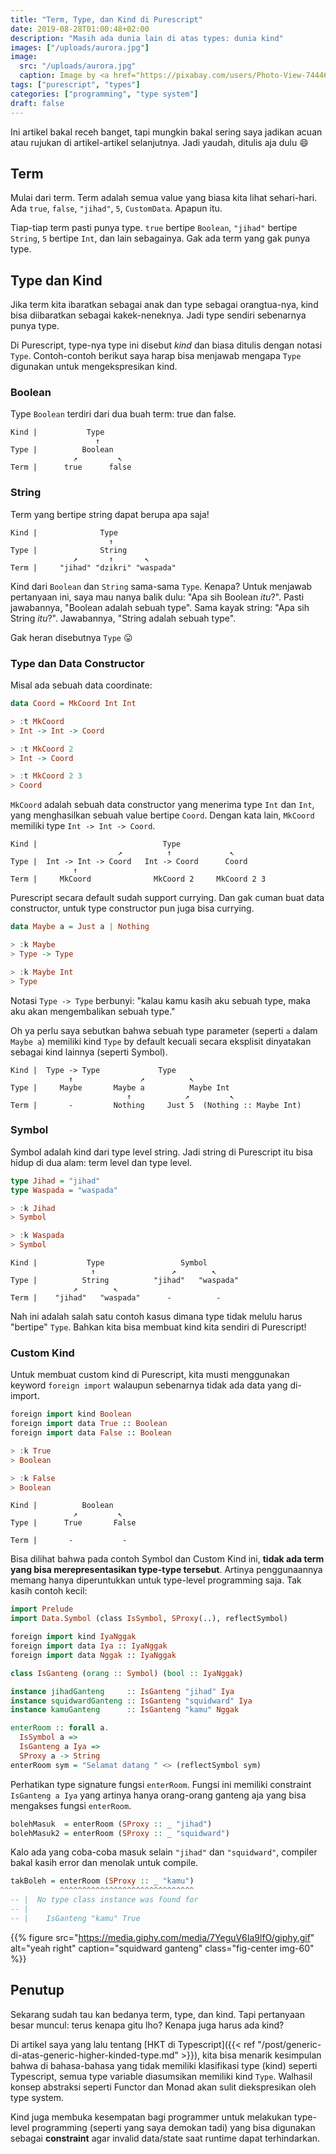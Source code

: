 ```yaml
---
title: "Term, Type, dan Kind di Purescript"
date: 2019-08-28T01:00:48+02:00
description: "Masih ada dunia lain di atas types: dunia kind"
images: ["/uploads/aurora.jpg"]
image:
  src: "/uploads/aurora.jpg"
  caption: Image by <a href="https://pixabay.com/users/Photo-View-7444623/?utm_source=link-attribution&amp;utm_medium=referral&amp;utm_campaign=image&amp;utm_content=3847784">Tommy Andreassen</a> from <a href="https://pixabay.com/?utm_source=link-attribution&amp;utm_medium=referral&amp;utm_campaign=image&amp;utm_content=3847784">Pixabay</a>
tags: ["purescript", "types"]
categories: ["programming", "type system"]
draft: false
---
```


Ini artikel bakal receh banget, tapi mungkin bakal sering saya jadikan acuan atau rujukan di artikel-artikel selanjutnya. Jadi yaudah, ditulis aja dulu 😄

## Term
Mulai dari term. Term adalah semua value yang biasa kita lihat sehari-hari. Ada `true`, `false`, `"jihad"`, `5`, `CustomData`. Apapun itu.

Tiap-tiap term pasti punya type. `true` bertipe `Boolean`, `"jihad"` bertipe `String`, `5` bertipe `Int`, dan lain sebagainya. Gak ada term yang gak punya type.

## Type dan Kind
Jika term kita ibaratkan sebagai anak dan type sebagai orangtua-nya, kind bisa diibaratkan sebagai kakek-neneknya. Jadi type sendiri sebenarnya punya type.

Di Purescript, type-nya type ini disebut _kind_ dan biasa ditulis dengan notasi `Type`. Contoh-contoh berikut saya harap bisa menjawab mengapa `Type` digunakan untuk mengekspresikan kind.

### Boolean
Type `Boolean` terdiri dari dua buah term: true dan false.

```no-code
Kind |           Type
                   ↑
Type |          Boolean
              ↗️         ↖️
Term |      true      false
```

### String
Term yang bertipe string dapat berupa apa saja!

```no-code
Kind |              Type
                      ↑
Type |              String
              ↗️       ↑       ↖ ️
Term |     "jihad" "dzikri" "waspada"
```

Kind dari `Boolean` dan `String` sama-sama `Type`. Kenapa? Untuk menjawab pertanyaan ini, saya mau nanya balik dulu: "Apa sih Boolean _itu_?". Pasti jawabannya, "Boolean adalah sebuah type". Sama kayak string: "Apa sih String _itu_?". Jawabannya, "String adalah sebuah type".

Gak heran disebutnya `Type` 😛

### Type dan Data Constructor
Misal ada sebuah data coordinate:

```hs
data Coord = MkCoord Int Int

> :t MkCoord
> Int -> Int -> Coord

> :t MkCoord 2
> Int -> Coord

> :t MkCoord 2 3
> Coord
```

`MkCoord` adalah sebuah data constructor yang menerima type `Int` dan `Int`, yang menghasilkan sebuah value bertipe `Coord`. Dengan kata lain, `MkCoord` memiliki type `Int -> Int -> Coord`.

```no-code
Kind |                            Type
                        ↗️          ↑             ↖️
Type |  Int -> Int -> Coord   Int -> Coord      Coord
              ↑
Term |     MkCoord              MkCoord 2     MkCoord 2 3
```

Purescript secara default sudah support currying. Dan gak cuman buat data constructor, untuk type constructor pun juga bisa currying.

```hs
data Maybe a = Just a | Nothing

> :k Maybe
> Type -> Type

> :k Maybe Int
> Type
```

Notasi `Type -> Type` berbunyi: "kalau kamu kasih aku sebuah type, maka aku akan mengembalikan sebuah type."

Oh ya perlu saya sebutkan bahwa sebuah type parameter (seperti `a` dalam `Maybe a`) memiliki kind `Type` by default kecuali secara eksplisit dinyatakan sebagai kind lainnya (seperti Symbol).

```no-code
Kind |  Type -> Type             Type
             ↑               ↗ ️         ↖️
Type |     Maybe       Maybe a          Maybe Int
                          ↑            ↗️         ↖️
Term |       -         Nothing     Just 5  (Nothing :: Maybe Int)
```

### Symbol
Symbol adalah kind dari type level string. Jadi string di Purescript itu bisa hidup di dua alam: term level dan type level.

```hs
type Jihad = "jihad"
type Waspada = "waspada"

> :k Jihad
> Symbol

> :k Waspada
> Symbol
```

```no-code
Kind |           Type                 Symbol
                  ↑                 ↗️        ↖️
Type |          String          "jihad"   "waspada"
              ↗️        ↖️
Term |    "jihad"   "waspada"      -          -
```

Nah ini adalah salah satu contoh kasus dimana type tidak melulu harus "bertipe" `Type`. Bahkan kita bisa membuat kind kita sendiri di Purescript!

### Custom Kind
Untuk membuat custom kind di Purescript, kita musti menggunakan keyword `foreign import` walaupun sebenarnya tidak ada data yang di-import.

```hs
foreign import kind Boolean
foreign import data True :: Boolean
foreign import data False :: Boolean

> :k True
> Boolean

> :k False
> Boolean
```

```no-code
Kind |          Boolean
              ↗️         ↖️
Type |      True       False

Term |       -           -
```

Bisa dilihat bahwa pada contoh Symbol dan Custom Kind ini, **tidak ada term yang bisa merepresentasikan type-type tersebut**. Artinya penggunaannya memang hanya diperuntukkan untuk type-level programming saja. Tak kasih contoh kecil:

```hs
import Prelude
import Data.Symbol (class IsSymbol, SProxy(..), reflectSymbol)

foreign import kind IyaNggak
foreign import data Iya :: IyaNggak
foreign import data Nggak :: IyaNggak

class IsGanteng (orang :: Symbol) (bool :: IyaNggak)

instance jihadGanteng     :: IsGanteng "jihad" Iya
instance squidwardGanteng :: IsGanteng "squidward" Iya
instance kamuGanteng      :: IsGanteng "kamu" Nggak

enterRoom :: forall a.
  IsSymbol a =>
  IsGanteng a Iya =>
  SProxy a -> String
enterRoom sym = "Selamat datang " <> (reflectSymbol sym)
```

Perhatikan type signature fungsi `enterRoom`. Fungsi ini memiliki constraint `IsGanteng a Iya` yang artinya hanya orang-orang ganteng aja yang bisa mengakses fungsi `enterRoom`.

```hs
bolehMasuk  = enterRoom (SProxy :: _ "jihad")
bolehMasuk2 = enterRoom (SProxy :: _ "squidward")
```

Kalo ada yang coba-coba masuk selain `"jihad"` dan `"squidward"`, compiler bakal kasih error dan menolak untuk compile.

```hs
takBoleh = enterRoom (SProxy :: _ "kamu")
           ^^^^^^^^^^^^^^^^^^^^^^^^^^^^^^
-- |  No type class instance was found for
-- |
-- |    IsGanteng "kamu" True

```

{{% figure src="https://media.giphy.com/media/7YeguV6Ia9lfO/giphy.gif" alt="yeah right" caption="squidward ganteng" class="fig-center img-60" %}}

## Penutup
Sekarang sudah tau kan bedanya term, type, dan kind. Tapi pertanyaan besar muncul: terus kenapa gitu lho? Kenapa juga harus ada kind?

Di artikel saya yang lalu tentang [HKT di Typescript]({{< ref "/post/generic-di-atas-generic-higher-kinded-type.md" >}}), kita bisa menarik kesimpulan bahwa di bahasa-bahasa yang tidak memiliki klasifikasi type (kind) seperti Typescript, semua type variable diasumsikan memiliki kind `Type`. Walhasil konsep abstraksi seperti Functor dan Monad akan sulit diekspresikan oleh type system.

Kind juga membuka kesempatan bagi programmer untuk melakukan type-level programming (seperti yang saya demokan tadi) yang bisa digunakan sebagai **constraint** agar invalid data/state saat runtime dapat terhindarkan.
